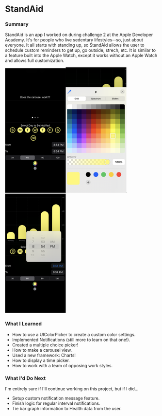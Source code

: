 # StandAid

<h3>Summary</h3>

StandAid is an app I worked on during challenge 2 at the Apple Developer Academy. It's for people who live sedentary lifestyles--so, just about everyone. It all starts with standing up, so StandAid allows the user to schedule custom reminders to get up, go outside, strech, etc. It is similar to a feature built into the Apple Watch, except it works without an Apple Watch and allows full customization.

<div>
<img src="images/DayPicker.png" width="200"><img src="images/ColorPicker.png" width="200">
<img src="images/TimePicker.png" width="200">
</div>


<h3>What I Learned</h3>
<ul>
<li>How to use a UIColorPicker to create a custom color settings.</li>
<li>Implemented Notifications (still more to learn on that one!).</li>
<li>Created a multiple choice picker!</li>
<li>How to make a carousel view.</li>
<li>Used a new framework: Charts!</li>
<li>How to display a time picker.</li>
<li>How to work with a team of opposing work styles.</li>
</ul>

<h3>What I'd Do Next</h3>
I'm entirely sure if I'll continue working on this project, but if I did...
<ul>
<li>Setup custom notification message feature.</li>
<li>Finish logic for regular interval notifications.</li>
<li>Tie bar graph information to Health data from the user.</li>
</ul>
